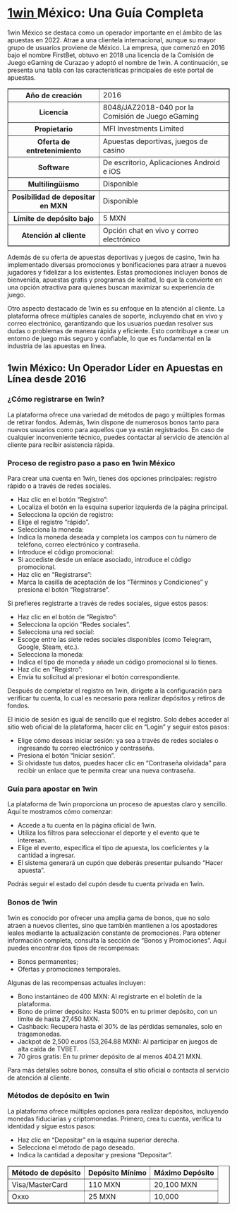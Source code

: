 <h1><a href="https://1win1.mx/">1win </a> México: Una Guía Completa</h1>
    <p>1win México se destaca como un operador importante en el ámbito de las apuestas en 2022. Atrae a una clientela internacional, aunque su mayor grupo de usuarios proviene de México. La empresa, que comenzó en 2016 bajo el nombre FirstBet, obtuvo en 2018 una licencia de la Comisión de Juego eGaming de Curazao y adoptó el nombre de 1win. A continuación, se presenta una tabla con las características principales de este portal de apuestas.</p>
    <table border="1">
        <tr>
            <th>Año de creación</th>
            <td>2016</td>
        </tr>
        <tr>
            <th>Licencia</th>
            <td>8048/JAZ2018-040 por la Comisión de Juego eGaming</td>
        </tr>
        <tr>
            <th>Propietario</th>
            <td>MFI Investments Limited</td>
        </tr>
        <tr>
            <th>Oferta de entretenimiento</th>
            <td>Apuestas deportivas, juegos de casino</td>
        </tr>
        <tr>
            <th>Software</th>
            <td>De escritorio, Aplicaciones Android e iOS</td>
        </tr>
        <tr>
            <th>Multilingüismo</th>
            <td>Disponible</td>
        </tr>
        <tr>
            <th>Posibilidad de depositar en MXN</th>
            <td>Disponible</td>
        </tr>
        <tr>
            <th>Límite de depósito bajo</th>
            <td>5 MXN</td>
        </tr>
        <tr>
            <th>Atención al cliente</th>
            <td>Opción chat en vivo y correo electrónico</td>
        </tr>
    </table>
    <p>Además de su oferta de apuestas deportivas y juegos de casino, 1win ha implementado diversas promociones y bonificaciones para atraer a nuevos jugadores y fidelizar a los existentes. Estas promociones incluyen bonos de bienvenida, apuestas gratis y programas de lealtad, lo que la convierte en una opción atractiva para quienes buscan maximizar su experiencia de juego.</p>
    <p>Otro aspecto destacado de 1win es su enfoque en la atención al cliente. La plataforma ofrece múltiples canales de soporte, incluyendo chat en vivo y correo electrónico, garantizando que los usuarios puedan resolver sus dudas o problemas de manera rápida y eficiente. Esto contribuye a crear un entorno de juego más seguro y confiable, lo que es fundamental en la industria de las apuestas en línea.</p>
    <h2>1win México: Un Operador Líder en Apuestas en Línea desde 2016</h2>
    <h3>¿Cómo registrarse en 1win?</h3>
    <p>La plataforma ofrece una variedad de métodos de pago y múltiples formas de retirar fondos. Además, 1win dispone de numerosos bonos tanto para nuevos usuarios como para aquellos que ya están registrados. En caso de cualquier inconveniente técnico, puedes contactar al servicio de atención al cliente para recibir asistencia rápida.</p>
    <h3>Proceso de registro paso a paso en 1win México</h3>
    <p>Para crear una cuenta en 1win, tienes dos opciones principales: registro rápido o a través de redes sociales.</p>
    <ul>
        <li>Haz clic en el botón “Registro”:</li>
        <li>Localiza el botón en la esquina superior izquierda de la página principal.</li>
        <li>Selecciona la opción de registro:</li>
        <li>Elige el registro “rápido”.</li>
        <li>Selecciona la moneda:</li>
        <li>Indica la moneda deseada y completa los campos con tu número de teléfono, correo electrónico y contraseña.</li>
        <li>Introduce el código promocional:</li>
        <li>Si accediste desde un enlace asociado, introduce el código promocional.</li>
        <li>Haz clic en “Registrarse”:</li>
        <li>Marca la casilla de aceptación de los “Términos y Condiciones” y presiona el botón “Registrarse”.</li>
    </ul>
    <p>Si prefieres registrarte a través de redes sociales, sigue estos pasos:</p>
    <ul>
        <li>Haz clic en el botón de “Registro”:</li>
        <li>Selecciona la opción “Redes sociales”.</li>
        <li>Selecciona una red social:</li>
        <li>Escoge entre las siete redes sociales disponibles (como Telegram, Google, Steam, etc.).</li>
        <li>Selecciona la moneda:</li>
        <li>Indica el tipo de moneda y añade un código promocional si lo tienes.</li>
        <li>Haz clic en “Registro”:</li>
        <li>Envía tu solicitud al presionar el botón correspondiente.</li>
    </ul>
    <p>Después de completar el registro en 1win, dirígete a la configuración para verificar tu cuenta, lo cual es necesario para realizar depósitos y retiros de fondos.</p>
    <p>El inicio de sesión es igual de sencillo que el registro. Solo debes acceder al sitio web oficial de la plataforma, hacer clic en “Login” y seguir estos pasos:</p>
    <ul>
        <li>Elige cómo deseas iniciar sesión: ya sea a través de redes sociales o ingresando tu correo electrónico y contraseña.</li>
        <li>Presiona el botón “Iniciar sesión”.</li>
        <li>Si olvidaste tus datos, puedes hacer clic en “Contraseña olvidada” para recibir un enlace que te permita crear una nueva contraseña.</li>
    </ul>
    <h3>Guía para apostar en 1win</h3>
    <p>La plataforma de 1win proporciona un proceso de apuestas claro y sencillo. Aquí te mostramos cómo comenzar:</p>
    <ul>
        <li>Accede a tu cuenta en la página oficial de 1win.</li>
        <li>Utiliza los filtros para seleccionar el deporte y el evento que te interesan.</li>
        <li>Elige el evento, especifica el tipo de apuesta, los coeficientes y la cantidad a ingresar.</li>
        <li>El sistema generará un cupón que deberás presentar pulsando “Hacer apuesta”.</li>
    </ul>
    <p>Podrás seguir el estado del cupón desde tu cuenta privada en 1win.</p>
    <h3>Bonos de 1win</h3>
    <p>1win es conocido por ofrecer una amplia gama de bonos, que no solo atraen a nuevos clientes, sino que también mantienen a los apostadores leales mediante la actualización constante de promociones. Para obtener información completa, consulta la sección de “Bonos y Promociones”. Aquí puedes encontrar dos tipos de recompensas:</p>
    <ul>
        <li>Bonos permanentes;</li>
        <li>Ofertas y promociones temporales.</li>
    </ul>
    <p>Algunas de las recompensas actuales incluyen:</p>
    <ul>
        <li>Bono instantáneo de 400 MXN: Al registrarte en el boletín de la plataforma.</li>
        <li>Bono de primer depósito: Hasta 500% en tu primer depósito, con un límite de hasta 27,450 MXN.</li>
        <li>Cashback: Recupera hasta el 30% de las pérdidas semanales, solo en tragamonedas.</li>
        <li>Jackpot de 2,500 euros (53,264.88 MXN): Al participar en juegos de alta caída de TVBET.</li>
        <li>70 giros gratis: En tu primer depósito de al menos 404.21 MXN.</li>
    </ul>
    <p>Para más detalles sobre bonos, consulta el sitio oficial o contacta al servicio de atención al cliente.</p>
    <h3>Métodos de depósito en 1win</h3>
    <p>La plataforma ofrece múltiples opciones para realizar depósitos, incluyendo monedas fiduciarias y criptomonedas. Primero, crea tu cuenta, verifica tu identidad y sigue estos pasos:</p>
    <ul>
        <li>Haz clic en “Depositar” en la esquina superior derecha.</li>
        <li>Selecciona el método de pago deseado.</li>
        <li>Indica la cantidad a depositar y presiona “Depositar”.</li>
    </ul>
    <table border="1">
        <tr>
            <th>Método de depósito</th>
            <th>Depósito Mínimo</th>
            <th>Máximo Depósito</th>
        </tr>
        <tr>
            <td>Visa/MasterCard</td>
            <td>110 MXN</td>
            <td>20,100 MXN</td>
        </tr>
        <tr>
            <td>Oxxo</td>
            <td>25 MXN</td>
            <td>10,000
